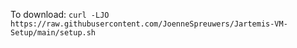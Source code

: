 To download: `curl -LJO https://raw.githubusercontent.com/JoenneSpreuwers/Jartemis-VM-Setup/main/setup.sh`
